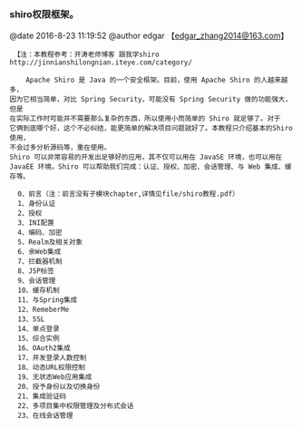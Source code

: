 ###  shiro权限框架。
@date 2016-8-23 11:19:52 @author edgar 【edgar_zhang2014@163.com】

     【注：本教程参考：开涛老师博客 跟我学shiro http://jinnianshilongnian.iteye.com/category/
     
        Apache Shiro 是 Java 的一个安全框架。目前，使用 Apache Shiro 的人越来越多，
    因为它相当简单，对比 Spring Security，可能没有 Spring Security 做的功能强大，但是
    在实际工作时可能并不需要那么复杂的东西，所以使用小而简单的 Shiro 就足够了。对于
    它俩到底哪个好，这个不必纠结，能更简单的解决项目问题就好了。本教程只介绍基本的Shiro使用，
    不会过多分析源码等，重在使用。
    Shiro 可以非常容易的开发出足够好的应用，其不仅可以用在 JavaSE 环境，也可以用在
    JavaEE 环境。Shiro 可以帮助我们完成：认证、授权、加密、会话管理、与 Web 集成、缓
    存等。
    
      0、前言（注：前言没有子模块chapter,详情见file/shiro教程.pdf）
      1、身份认证
      2、授权
      3、INI配置
      4、编码、加密
      5、Realm及相关对象
      6、余Web集成
      7、拦截器机制
      8、JSP标签
      9、会话管理
      10、缓存机制
      11、与Spring集成
      12、RemeberMe
      13、SSL
      14、单点登录
      15、综合实例
      16、OAuth2集成
      17、并发登录人数控制
      18、动态URL权限控制
      19、无状态Web应用集成
      20、授予身份以及切换身份
      21、集成验证码
      22、多项目集中权限管理及分布式会话
      23、在线会话管理
      